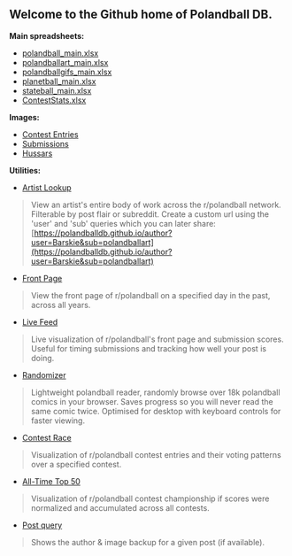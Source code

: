 ## Welcome to the Github home of Polandball DB.

**Main spreadsheets:**

* [polandball_main.xlsx](https://drive.google.com/open?id=1qrQR87VqKnkxJZwSqgVWNXoBZ3HI9LzP)
* [polandballart_main.xlsx](https://drive.google.com/open?id=1n_hfVC6FD0yzxRDV07ftr7b9ruWaCJV1)
* [polandballgifs_main.xlsx](https://drive.google.com/open?id=1fsuiZiuz3C7hA1xEADcb21cNp9QJoHdw)
* [planetball_main.xlsx](https://drive.google.com/open?id=18z2RlS8M2IUZ4kWmgdzWyEBRIEwZRXGt)
* [stateball_main.xlsx](https://drive.google.com/open?id=1kJm46rGv0yao-c9vTXtvLiPviIwKq-dY)
* [ContestStats.xlsx](https://drive.google.com/open?id=1hEMezCktpvPsT6Id4miHpeELCuLGDyyu)


**Images:**

* [Contest Entries](https://drive.google.com/drive/folders/1PoDkqOax82N7syeyW-_iHErJ_2uSGXIg)
* [Submissions](https://drive.google.com/drive/folders/1WFTdCF4tYjFvX-zeUFSaYvexGVHIBYzd)
* [Hussars](/contest/hussarpic.png)

**Utilities:**

* [Artist Lookup](/author)
> View an artist's entire body of work across the r/polandball network. Filterable by post flair or subreddit. Create a custom url using the 'user' and 'sub' queries which you can later share: [https://polandballdb.github.io/author?user=Barskie&sub=polandballart](https://polandballdb.github.io/author?user=Barskie&sub=polandballart)

* [Front Page](/front)  
> View the front page of r/polandball on a specified day in the past, across all years.

* [Live Feed](/live)  
> Live visualization of r/polandball's front page and submission scores. Useful for timing submissions and tracking how well your post is doing.

* [Randomizer](/random)  
> Lightweight polandball reader, randomly browse over 18k polandball comics in your browser. Saves progress so you will never read the same comic twice. Optimised for desktop with keyboard controls for faster viewing.

* [Contest Race](/contest/race)  
> Visualization of r/polandball contest entries and their voting patterns over a specified contest.

* [All-Time Top 50](https://www.reddit.com/r/polandballdb/wiki/index/contests)  
> Visualization of r/polandball contest championship if scores were normalized and accumulated across all contests.

* [Post query](/qatr)
> Shows the author & image backup for a given post (if available).
